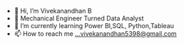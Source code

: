 - 👋 Hi, I’m Vivekanandhan B
- 👀 Mechanical Engineer Turned Data Analyst
- 🌱 I’m currently learning Power BI,SQL, Python,Tableau
- 📫 How to reach me ...vivekanandhan5398@gmail.com

<!---
gitsvivekb/gitsvivekb is a ✨ special ✨ repository because its `README.md` (this file) appears on your GitHub profile.
You can click the Preview link to take a look at your changes.
--->
